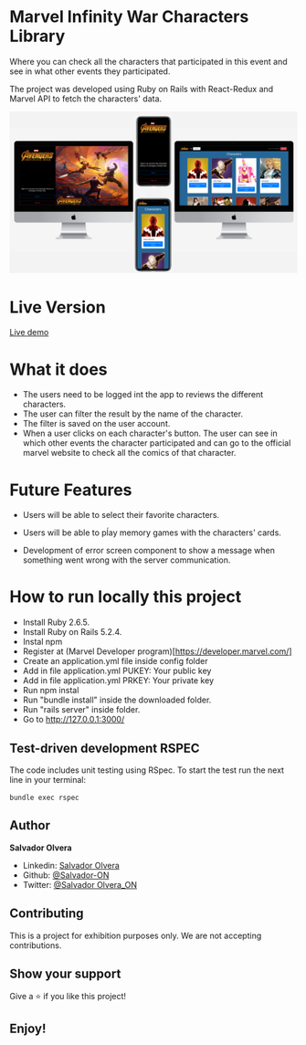 # Marvel Infinity War Characters Library

Where you can check all the characters that participated in this event and see in what other events they participated.

The project was developed using Ruby on Rails with React-Redux and Marvel API to fetch the characters' data.

![](screenshot/Devices-screenshot.png)

# Live Version

[Live demo](https://infinity-war-library.herokuapp.com)

# What it does

- The users need to be logged int the app to reviews the different characters.
- The user can filter the result by the name of the character.
- The filter is saved on the user account.
- When a user clicks on each character's button. The user can see in which other events the character participated and can go to the official marvel website to check all the comics of that character.

# Future Features

- Users will be able to select their favorite characters.

- Users will be able to pĺay memory games with the characters' cards.

- Development of error screen component to show a message when something went wrong with the server communication.


# How to run locally this project

- Install Ruby 2.6.5.
- Install Ruby on Rails 5.2.4.
- Instal npm
- Register at (Marvel Developer program)[https://developer.marvel.com/]
- Create an application.yml file inside config folder
- Add in file application.yml PUKEY: Your public key
- Add in file application.yml PRKEY: Your private key
- Run npm instal
- Run "bundle install" inside the downloaded folder.
- Run "rails server" inside folder.
- Go to http://127.0.0.1:3000/


## Test-driven development RSPEC

The code includes unit testing using RSpec. To start the test run the next line in your terminal:

```
bundle exec rspec
```

## Author

**Salvador Olvera**
- Linkedin: [Salvador Olvera](https://www.linkedin.com/in/salvador-olvera-n)
- Github: [@Salvador-ON](https://github.com/Salvador-ON)
- Twitter: [@Salvador Olvera_ON](https://twitter.com/Salvador_ON) 


## Contributing

This is a project for exhibition purposes only. We are not accepting contributions.

## Show your support

Give a ⭐️ if you like this project!

## Enjoy!
